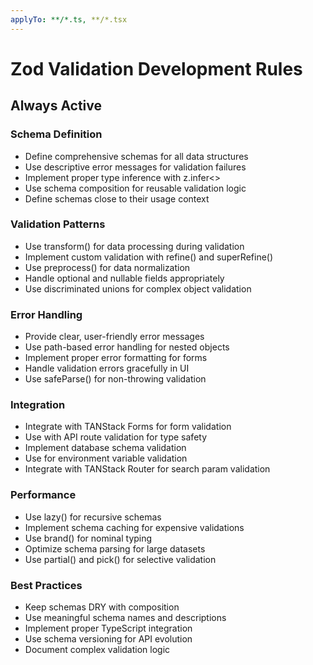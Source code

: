 ```yaml
---
applyTo: **/*.ts, **/*.tsx
---
```



# Zod Validation Development Rules

## Always Active

### Schema Definition
- Define comprehensive schemas for all data structures
- Use descriptive error messages for validation failures
- Implement proper type inference with z.infer<>
- Use schema composition for reusable validation logic
- Define schemas close to their usage context

### Validation Patterns
- Use transform() for data processing during validation
- Implement custom validation with refine() and superRefine()
- Use preprocess() for data normalization
- Handle optional and nullable fields appropriately
- Use discriminated unions for complex object validation

### Error Handling
- Provide clear, user-friendly error messages
- Use path-based error handling for nested objects
- Implement proper error formatting for forms
- Handle validation errors gracefully in UI
- Use safeParse() for non-throwing validation

### Integration
- Integrate with TANStack Forms for form validation
- Use with API route validation for type safety
- Implement database schema validation
- Use for environment variable validation
- Integrate with TANStack Router for search param validation

### Performance
- Use lazy() for recursive schemas
- Implement schema caching for expensive validations
- Use brand() for nominal typing
- Optimize schema parsing for large datasets
- Use partial() and pick() for selective validation

### Best Practices
- Keep schemas DRY with composition
- Use meaningful schema names and descriptions
- Implement proper TypeScript integration
- Use schema versioning for API evolution
- Document complex validation logic
